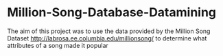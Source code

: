 # Million-Song-Database-Datamining
The aim of this project was to use the data provided by the Million Song Dataset http://labrosa.ee.columbia.edu/millionsong/ to determine what attributes of a song made it popular

